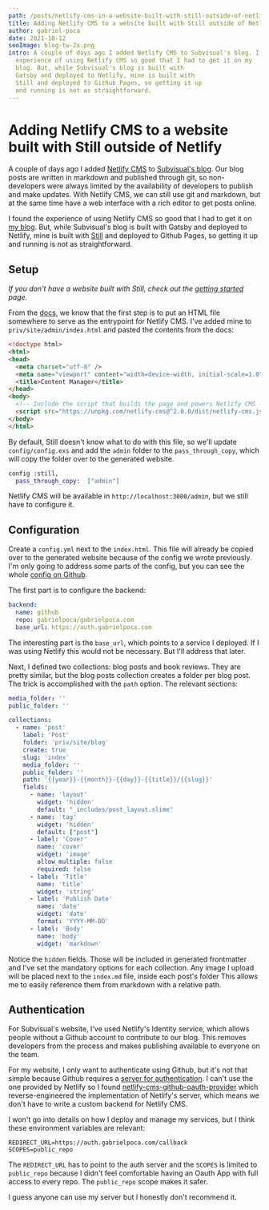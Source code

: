 ```yaml
---
path: /posts/netlify-cms-in-a-website-built-with-still-outside-of-netlify
title: Adding Netlify CMS to a website built with Still outside of Netlify
author: gabriel-poca
date: 2021-10-12
seoImage: blog-tw-2x.png
intro: A couple of days ago I added Netlify CMS to Subvisual's blog. I found the
  experience of using Netlify CMS so good that I had to get it on my
  blog. But, while Subvisual's blog is built with
  Gatsby and deployed to Netlify, mine is built with
  Still and deployed to Github Pages, so getting it up
  and running is not as straightforward.
---
```

# Adding Netlify CMS to a website built with Still outside of Netlify

A couple of days ago I added [Netlify CMS](https://www.netlifycms.org/) to [Subvisual's blog](https://subvisual.com/blog/). Our blog posts are written in markdown and published through git, so non-developers were always limited by the availability of developers to publish and make updates. With Netlify CMS, we can still use git and markdown, but at the same time have a web interface with a rich editor to get posts online.

I found the experience of using Netlify CMS so good that I had to get it on [my blog](https://gabrielpoca.com). But, while Subvisual's blog is built with Gatsby and deployed to Netlify, mine is built with [Still](https://stillstatic.io) and deployed to Github Pages, so getting it up and running is not as straightforward.

## Setup

*If you don't have a website built with Still, check out the [getting started](https://hexdocs.pm/still/getting_started.html) page.*

From the [docs](https://www.netlifycms.org/docs/add-to-your-site/), we know that the first step is to put an HTML file somewhere to serve as the entrypoint for Netlify CMS. I've added mine to `priv/site/admin/index.html` and pasted the contents from the docs:

```html
<!doctype html>
<html>
<head>
  <meta charset="utf-8" />
  <meta name="viewport" content="width=device-width, initial-scale=1.0" />
  <title>Content Manager</title>
</head>
<body>
  <!-- Include the script that builds the page and powers Netlify CMS -->
  <script src="https://unpkg.com/netlify-cms@^2.0.0/dist/netlify-cms.js"></script>
</body>
</html>
```

By default, Still doesn't know what to do with this file, so we'll update `config/config.exs` and add the `admin` folder to the `pass_through_copy`, which will copy the folder over to the generated website.

```elixir
config :still,
  pass_through_copy:  ["admin"]
```

Netlify CMS will be available in `http://localhost:3000/admin`, but we still have to configure it.

## Configuration

Create a `config.yml` next to the `index.html`. This file will already be copied over to the generated website because of the config we wrote previously. I'm only going to address some parts of the config, but you can see the whole [config on Github](https://github.com/gabrielpoca/gabrielpoca.com/blob/master/priv/site/admin/config.yml).

The first part is to configure the backend:

```yml
backend:
  name: github
  repo: gabrielpoca/gabrielpoca.com
  base_url: https://auth.gabrielpoca.com
```

The interesting part is the `base_url`, which points to a service I deployed. If I was using Netlify this would not be necessary. But I'll address that later.

Next, I defined two collections: blog posts and book reviews. They are pretty similar, but the blog posts collection creates a folder per blog post. The trick is accomplished with the `path` option. The relevant sections:

```yml
media_folder: ''
public_folder: ''

collections:
  - name: 'post'
    label: 'Post'
    folder: 'priv/site/blog'
    create: true
    slug: 'index'
    media_folder: ''
    public_folder: ''
    path: '{{year}}-{{month}}-{{day}}-{{title}}/{{slug}}'
    fields:
      - name: 'layout'
        widget: 'hidden'
        default: "_includes/post_layout.slime"
      - name: 'tag'
        widget: 'hidden'
        default: ["post"]
      - label: 'Cover'
        name: 'cover'
        widget: 'image'
        allow_multiple: false
        required: false
      - label: 'Title'
        name: 'title'
        widget: 'string'
      - label: 'Publish Date'
        name: 'date'
        widget: 'date'
        format: 'YYYY-MM-DD'
      - label: 'Body'
        name: 'body'
        widget: 'markdown'
```

Notice the `hidden` fields. Those will be included in generated frontmatter and I've set the mandatory options for each collection. Any image I upload will be placed next to the `index.md` file, inside each post's folder This allows me to easily reference them from markdown with a relative path.

## Authentication

For Subvisual's website, I've used Netlify's Identity service, which allows people without a Github account to contribute to our blog. This removes developers from the process and makes publishing available to everyone on the team.

For my website, I only want to authenticate using Github, but it's not that simple because Github requires a [server for authentication](https://github.com/netlify/netlify-cms/issues/663#issuecomment-335023723). I can't use the one provided by Netlify so I found [netlify-cms-github-oauth-provider](https://github.com/vencax/netlify-cms-github-oauth-provider) which reverse-engineered the implementation of Netlify's server, which means we don't have to write a custom backend for Netlify CMS.

I won't go into details on how I deploy and manage my services, but I think these environment variables are relevant:

```
REDIRECT_URL=https://auth.gabrielpoca.com/callback
SCOPES=public_repo
```

The `REDIRECT_URL` has to point to the auth server and the `SCOPES` is limited to `public_repo` because I didn't feel comfortable having an Oauth App with full access to every repo. The `public_repo` scope makes it safer.

I guess anyone can use my server but I honestly don't recommend it.
